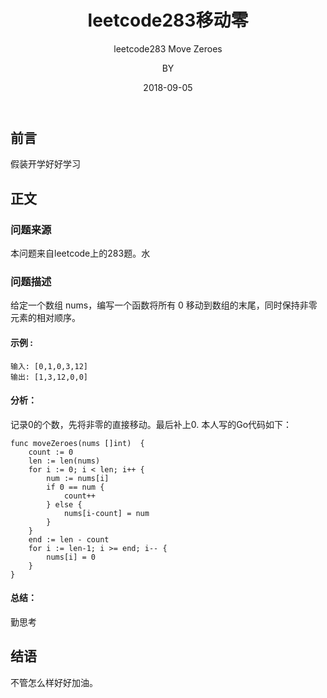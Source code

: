 ﻿---
layout:     post
title:      leetcode283移动零
subtitle:   leetcode283 Move Zeroes
date:       2018-09-05
author:     BY
header-img: img/post-bg-universe.jpg
catalog: true
tags:
    - Blog
---


## 前言

假装开学好好学习

## 正文

### 问题来源

本问题来自leetcode上的283题。水

### 问题描述

给定一个数组 nums，编写一个函数将所有 0 移动到数组的末尾，同时保持非零元素的相对顺序。

#### 示例 :
```
输入: [0,1,0,3,12]
输出: [1,3,12,0,0]
``` 

#### 分析：
记录0的个数，先将非零的直接移动。最后补上0.
本人写的Go代码如下： 
```
func moveZeroes(nums []int)  {
	count := 0
	len := len(nums)
	for i := 0; i < len; i++ {
		num := nums[i]
		if 0 == num {
			count++
		} else {
			nums[i-count] = num
		}
	}
	end := len - count
	for i := len-1; i >= end; i-- {
		nums[i] = 0
	}
}
```
#### 总结：
勤思考

## 结语
不管怎么样好好加油。
